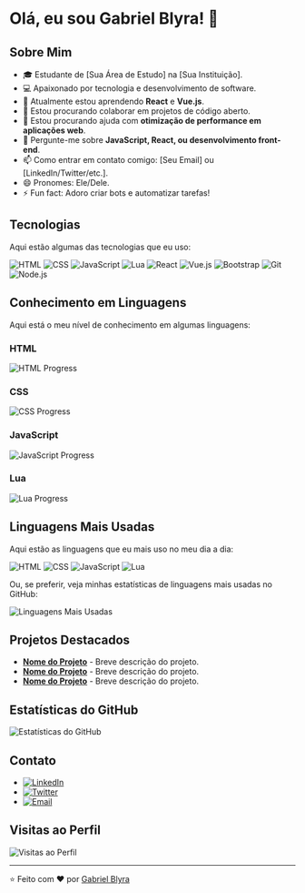 # Olá, eu sou Gabriel Blyra! 👋

## Sobre Mim
- 🎓 Estudante de [Sua Área de Estudo] na [Sua Instituição].
- 💻 Apaixonado por tecnologia e desenvolvimento de software.
- 🌱 Atualmente estou aprendendo **React** e **Vue.js**.
- 👯 Estou procurando colaborar em projetos de código aberto.
- 🤔 Estou procurando ajuda com **otimização de performance em aplicações web**.
- 💬 Pergunte-me sobre **JavaScript, React, ou desenvolvimento front-end**.
- 📫 Como entrar em contato comigo: [Seu Email] ou [LinkedIn/Twitter/etc.].
- 😄 Pronomes: Ele/Dele.
- ⚡ Fun fact: Adoro criar bots e automatizar tarefas!

## Tecnologias
Aqui estão algumas das tecnologias que eu uso:

![HTML](https://img.shields.io/badge/HTML5-E34F26?style=for-the-badge&logo=html5&logoColor=white)
![CSS](https://img.shields.io/badge/CSS3-1572B6?style=for-the-badge&logo=css3&logoColor=white)
![JavaScript](https://img.shields.io/badge/JavaScript-F7DF1E?style=for-the-badge&logo=javascript&logoColor=black)
![Lua](https://img.shields.io/badge/Lua-2C2D72?style=for-the-badge&logo=lua&logoColor=white)
![React](https://img.shields.io/badge/React-61DAFB?style=for-the-badge&logo=react&logoColor=black)
![Vue.js](https://img.shields.io/badge/Vue.js-4FC08D?style=for-the-badge&logo=vuedotjs&logoColor=white)
![Bootstrap](https://img.shields.io/badge/Bootstrap-7952B3?style=for-the-badge&logo=bootstrap&logoColor=white)
![Git](https://img.shields.io/badge/Git-F05032?style=for-the-badge&logo=git&logoColor=white)
![Node.js](https://img.shields.io/badge/Node.js-339933?style=for-the-badge&logo=nodedotjs&logoColor=white)

## Conhecimento em Linguagens
Aqui está o meu nível de conhecimento em algumas linguagens:

### HTML
![HTML Progress](https://img.shields.io/badge/HTML-90%25-E34F26?style=flat&logo=html5&logoColor=white)

### CSS
![CSS Progress](https://img.shields.io/badge/CSS-85%25-1572B6?style=flat&logo=css3&logoColor=white)

### JavaScript
![JavaScript Progress](https://img.shields.io/badge/JavaScript-80%25-F7DF1E?style=flat&logo=javascript&logoColor=black)

### Lua
![Lua Progress](https://img.shields.io/badge/Lua-70%25-2C2D72?style=flat&logo=lua&logoColor=white)

## Linguagens Mais Usadas
Aqui estão as linguagens que eu mais uso no meu dia a dia:

![HTML](https://img.shields.io/badge/HTML5-E34F26?style=for-the-badge&logo=html5&logoColor=white)
![CSS](https://img.shields.io/badge/CSS3-1572B6?style=for-the-badge&logo=css3&logoColor=white)
![JavaScript](https://img.shields.io/badge/JavaScript-F7DF1E?style=for-the-badge&logo=javascript&logoColor=black)
![Lua](https://img.shields.io/badge/Lua-2C2D72?style=for-the-badge&logo=lua&logoColor=white)

Ou, se preferir, veja minhas estatísticas de linguagens mais usadas no GitHub:

![Linguagens Mais Usadas](https://github-readme-stats.vercel.app/api/top-langs/?username=gabrielblyra&layout=compact&theme=radical&hide=other,lua)

## Projetos Destacados
- **[Nome do Projeto](link)** - Breve descrição do projeto.
- **[Nome do Projeto](link)** - Breve descrição do projeto.
- **[Nome do Projeto](link)** - Breve descrição do projeto.

## Estatísticas do GitHub
![Estatísticas do GitHub](https://github-readme-stats.vercel.app/api?username=gabrielblyra&show_icons=true&theme=radical)

## Contato
- [![LinkedIn](https://img.shields.io/badge/LinkedIn-0077B5?style=for-the-badge&logo=linkedin&logoColor=white)](https://www.linkedin.com/in/seu-linkedin/)
- [![Twitter](https://img.shields.io/badge/Twitter-1DA1F2?style=for-the-badge&logo=twitter&logoColor=white)](https://twitter.com/seu-twitter)
- [![Email](https://img.shields.io/badge/Email-D14836?style=for-the-badge&logo=gmail&logoColor=white)](mailto:seu-email@example.com)

## Visitas ao Perfil
![Visitas ao Perfil](https://komarev.com/ghpvc/?username=gabrielblyra&color=blue&style=flat-square)

---

⭐️ Feito com ❤️ por [Gabriel Blyra](https://github.com/gabrielblyra)
